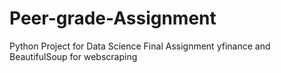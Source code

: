 # Peer-grade-Assignment
Python Project for Data Science Final Assignment
yfinance and BeautifulSoup for webscraping
